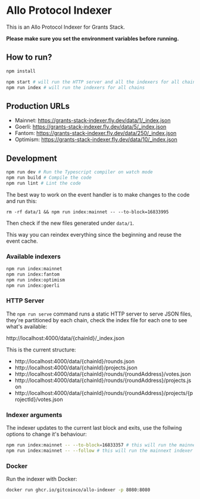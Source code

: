 # Allo Protocol Indexer

This is an Allo Protocol Indexer for Grants Stack.

**Please make sure you set the environment variables before running.**

## How to run?

```bash
npm install

npm start # will run the HTTP server and all the indexers for all chains
npm run index # will run the indexers for all chains
```

## Production URLs

- Mainnet: https://grants-stack-indexer.fly.dev/data/1/_index.json
- Goerli: https://grants-stack-indexer.fly.dev/data/5/_index.json
- Fantom: https://grants-stack-indexer.fly.dev/data/250/_index.json
- Optimism: https://grants-stack-indexer.fly.dev/data/10/_index.json

## Development

```bash
npm run dev # Run the Typescript compiler on watch mode
npm run build # Compile the code
npm run lint # Lint the code
```

The best way to work on the event handler is to make changes to the code and run this:

```
rm -rf data/1 && npm run index:mainnet -- --to-block=16833995
```

Then check if the new files generated under `data/1`.

This way you can reindex everything since the beginning and reuse the event cache.

### Available indexers

```bash
npm run index:mainnet
npm run index:fantom
npm run index:optimism
npm run index:goerli
```

### HTTP Server

The `npm run serve` command runs a static HTTP server to serve JSON files, they're partitioned by each chain, check the index file for each one to see what's available:

http://localhost:4000/data/{chainId}/_index.json

This is the current structure:

- http://localhost:4000/data/{chainId}/rounds.json
- http://localhost:4000/data/{chainId}/projects.json
- http://localhost:4000/data/{chainId}/rounds/{roundAddress}/votes.json
- http://localhost:4000/data/{chainId}/rounds/{roundAddress}/projects.json
- http://localhost:4000/data/{chainId}/rounds/{roundAddress}/projects/{projectId}/votes.json

### Indexer arguments

The indexer updates to the current last block and exits, use the follwing options to change it's behaviour:

```bash
npm run index:mainnet -- --to-block=16833357 # this will run the mainnext indexer only to the specified block, the program will exit after it's done
npm run index:mainnet -- --follow # this will run the mainnext indexer as a long running process, following the blockchain
```

### Docker

Run the indexer with Docker:

```bash
docker run ghcr.io/gitcoinco/allo-indexer -p 8080:8080
```

